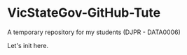 # VicStateGov-GitHub-Tute
A temporary repository for my students (DJPR - DATA0006)

Let's init here.
